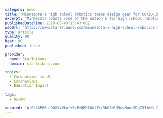 ```yaml
---
category: news
title: "Minnesota's high school robotics teams design gear for COVID-19 first responders"
excerpt: "Minnesota boasts some of the nation's top high school robotics teams. And when their spring competition season fell victim to the COVID-19 pandemic, they didn't whine or complain. Instead, they jumped into the fight against the novel coronavirus,"
publishedDateTime: 2020-05-08T15:47:00Z
webUrl: "https://www.startribune.com/minnesota-s-high-school-robotics-teams-design-gear-for-covid-19-first-responders/570307672/"
type: article
quality: 90
heat: 90
published: false

provider:
  name: StarTribune
  domain: startribune.com

topics:
  - Coronavirus in US
  - Coronavirus
  - Education Impact

tags:
  - US-MN

secured: "WrRitAP86aLO0XV4Vbpf+6zR+QPKA0ollY/3bOShSU9nvMuoiSDgIG35dKijYEgzn5yaIpnEOlaZo8fz8SJrJ2JOgyFWx+ar67qspR9eoCddU+qGXBWbtQLH6v+2HwGg8hXKeGRlo2Z+QgL+WUL92Ebq0lKGhFXBtMYr9gMw5k5eclPzApVOefYNWBK6FZFubS0if0wPBcyEHDKUUUXRYowQq2wqIjQdJ1BFCyg5YemAAY8g74Jn3y5Pe6VaxR3QfIXQ8vB50Br5oqzQTpovdGPJM4HFXta7cYvOtUV8Iis9HfaYOicpJpuOLkLdpaxpslptiVj/NXrqgFsfAoKK0FNj17DPaN19lfq/fQLtvHWt/aQ25Lpv61IREtmBBL1bGXOkLpsnymQzkuVPaXaE8AiYdUdXZlpyRmIFa95w3pRV3KEsoBY3grcZxsWidDizw52m5Lfi/kwZuLlKkg1d+dvJuCL4CPGKEzcP/8/fO1w=;GwSJTSL226TXL4UJh8qffw=="
---
```


